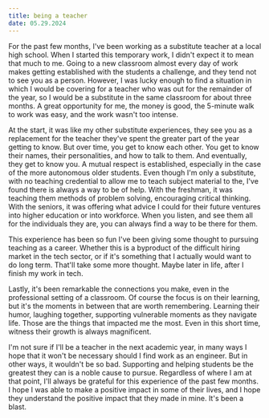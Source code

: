 ```yaml
---
title: being a teacher
date: 05.29.2024
---
```


For the past few months, I've been working as a substitute teacher at a local high school. When I started this temporary work, I didn't expect it to mean that much to me. Going to a new classroom almost every day of work makes getting established with the students a challenge, and they tend not to see you as a person. However, I was lucky enough to find a situation in which I would be covering for a teacher who was out for the remainder of the year, so I would be a substitute in the same classroom for about three months. A great opportunity for me, the money is good, the 5-minute walk to work was easy, and the work wasn't too intense.

At the start, it was like my other substitute experiences, they see you as a replacement for the teacher they've spent the greater part of the year getting to know. But over time, you get to know each other. You get to know their names, their personalities, and how to talk to them. And eventually, they get to know you. A mutual respect is established, especially in the case of the more autonomous older students. Even though I'm only a substitute, with no teaching credential to allow me to teach subject material to the, I've found there is always a way to be of help. With the freshman, it was teaching them methods of problem solving, encouraging critical thinking. With the seniors, it was offering what advice I could for their future ventures into higher education or into workforce. When you listen, and see them all for the individuals they are, you can always find a way to be there for them.

This experience has been so fun I've been giving some thought to pursuing teaching as a career. Whether this is a byproduct of the difficult hiring market in the tech sector, or if it's something that I actually would want to do long term. That'll take some more thought. Maybe later in life, after I finish my work in tech. 

Lastly, it's been remarkable the connections you make, even in the professional setting of a classroom. Of course the focus is on their learning, but it's the moments in between that are worth remembering. Learning their humor, laughing together, supporting vulnerable moments as they navigate life. Those are the things that impacted me the most. Even in this short time, witness their growth is always magnificent.

I'm not sure if I'll be a teacher in the next academic year, in many ways I hope that it won't be necessary should I find work as an engineer. But in other ways, it wouldn't be so bad. Supporting and helping students be the greatest they can is a noble cause to pursue. Regardless of where I am at that point, I'll always be grateful for this experience of the past few months. I hope I was able to make a positive impact in some of their lives, and I hope they understand the positive impact that they made in mine. It's been a blast.